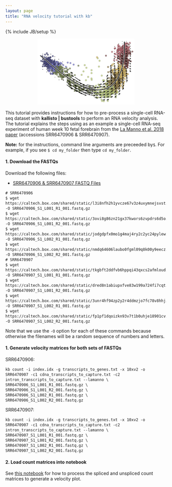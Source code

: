 ```yaml
---
layout: page
title: "RNA velocity tutorial with kb"
---
```


{% include JB/setup %}

<p align="center">
  <a href="">
    <img src="assets/website_velocity.jpg" width="60%">
  </a>
</p>

This tutorial provides instructions for how to pre-process a single-cell RNA-seq dataset with __kallisto &#124; bustools__ to perform an RNA velocity analysis. The tutorial explains the steps using as an example a single-cell RNA-seq experiment of human week 10 fetal forebrain from the [La Manno et al. 2018 paper](https://doi.org/10.1038/s41586-018-0414-6) (accessions SRR6470906 & SRR6470907).

__Note:__ for the instructions, command line arguments are preceeded by`$`. For example, if you see `$ cd my_folder` then type `cd my_folder`.

#### 1. Download the FASTQs
Download the following files:
- [SRR6470906 & SRR6470907 FASTQ Files](https://www.ebi.ac.uk/ena/data/view/PRJNA429950)

```
# SRR6470906
$ wget https://caltech.box.com/shared/static/l3i8nfh2h1yvcze67v3z4uxymnejsvst.gz -O SRR6470906_S1_L001_R1_001.fastq.gz
$ wget https://caltech.box.com/shared/static/3ovi8g86zn21gx37kwors6zvpdrs6d5o.gz -O SRR6470906_S1_L001_R2_001.fastq.gz
$ wget https://caltech.box.com/shared/static/jodgdpfx0mo1g4maj4ry2c2yc24pylew.gz -O SRR6470906_S1_L002_R1_001.fastq.gz
$ wget https://caltech.box.com/shared/static/nmdq64606laubo0fgml09q8k00y9eecz.gz -O SRR6470906_S1_L002_R2_001.fastq.gz
# SRR6470907
$ wget https://caltech.box.com/shared/static/tkgbft2ddfvb6hppqi43qxcs2afmloud.gz -O SRR6470907_S1_L001_R1_001.fastq.gz
$ wget https://caltech.box.com/shared/static/dred8n1abiupxfve83w199a724fi7cqt.gz -O SRR6470907_S1_L001_R2_001.fastq.gz
$ wget https://caltech.box.com/shared/static/3unr4hf94zp2y2r4ddmzjo7fc78v8hhj.gz -O SRR6470907_S1_L002_R1_001.fastq.gz
$ wget https://caltech.box.com/shared/static/fp1pf1dqoizkn93v7t1b0uhje18901cv.gz -O SRR6470907_S1_L002_R2_001.fastq.gz
```
Note that we use the `-O` option for each of these commands because otherwise the filenames will be a random sequence of numbers and letters.

#### 1. Generate velocity matrices for both sets of FASTQs
SRR6470906:
```
kb count -i index.idx -g transcripts_to_genes.txt -x 10xv2 -o SRR6470907 -c1 cdna_transcripts_to_capture.txt -c2 intron_transcripts_to_capture.txt --lamanno \
SRR6470906_S1_L001_R1_001.fastq.gz \
SRR6470906_S1_L001_R2_001.fastq.gz \
SRR6470906_S1_L002_R1_001.fastq.gz \
SRR6470906_S1_L002_R2_001.fastq.gz
```
SRR6470907:
```
kb count -i index.idx -g transcripts_to_genes.txt -x 10xv2 -o SRR6470907 -c1 cdna_transcripts_to_capture.txt -c2 intron_transcripts_to_capture.txt --lamanno \
SRR6470907_S1_L001_R1_001.fastq.gz \
SRR6470907_S1_L001_R2_001.fastq.gz \
SRR6470907_S1_L002_R1_001.fastq.gz \
SRR6470907_S1_L002_R2_001.fastq.gz
```

#### 2. Load count matrices into notebook
See [this notebook](https://github.com/BUStools/getting_started/blob/master/velocity_tutorial.ipynb) for how to process the spliced and unspliced count matrices to generate a velocity plot.
